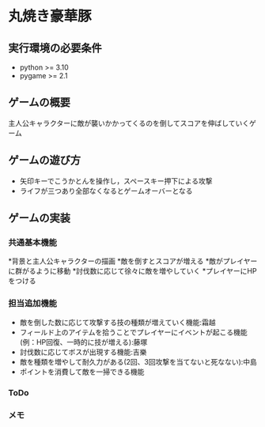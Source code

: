 # 丸焼き豪華豚

## 実行環境の必要条件
* python >= 3.10
* pygame >= 2.1

## ゲームの概要
主人公キャラクターに敵が襲いかかってくるのを倒してスコアを伸ばしていくゲーム

## ゲームの遊び方
* 矢印キーでこうかとんを操作し，スペースキー押下による攻撃
* ライフが三つあり全部なくなるとゲームオーバーとなる

## ゲームの実装
### 共通基本機能
*背景と主人公キャラクターの描画
*敵を倒すとスコアが増える
*敵がプレイヤーに群がるように移動
*討伐数に応じて徐々に敵を増やしていく
*プレイヤーにHPをつける

### 担当追加機能
* 敵を倒した数に応じて攻撃する技の種類が増えていく機能:霜越
* フィールド上のアイテムを拾うことでプレイヤーにイベントが起こる機能(例：HP回復、一時的に技が増える):藤塚
* 討伐数に応じてボスが出現する機能:吉樂
* 敵を種類を増やして耐久力がある(2回、3回攻撃を当てないと死なない):中島
* ポイントを消費して敵を一掃できる機能
### ToDo


### メモ

